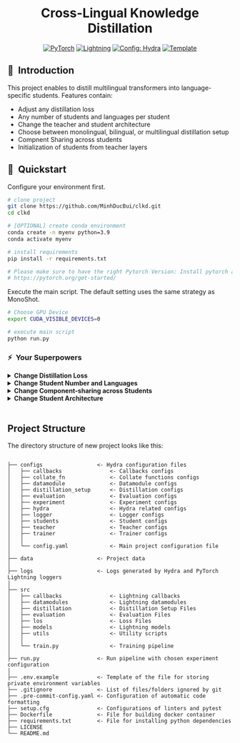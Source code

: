 <div align="center">

# Cross-Lingual Knowledge Distillation

<a href="https://pytorch.org/get-started/locally/"><img alt="PyTorch" src="https://img.shields.io/badge/PyTorch-ee4c2c?logo=pytorch&logoColor=white"></a>
<a href="https://pytorchlightning.ai/"><img alt="Lightning" src="https://img.shields.io/badge/-Lightning-792ee5?logo=pytorchlightning&logoColor=white"></a>
<a href="https://hydra.cc/"><img alt="Config: Hydra" src="https://img.shields.io/badge/Config-Hydra-89b8cd"></a>
<a href="https://github.com/ashleve/lightning-hydra-template"><img alt="Template" src="https://img.shields.io/badge/-Lightning--Hydra--Template-017F2F?style=flat&logo=github&labelColor=gray"></a><br>

</div>

## 📌&nbsp;&nbsp;Introduction
This project enables to distill multilingual transformers into language-specific students. Features contain:

- Adjust any distillation loss 
- Any number of students and languages per student
- Change the teacher and student architecture 
- Choose between monolingual, bilingual, or multilingual distillation setup
- Compnent Sharing across students
- Initialization of students from teacher layers

## 🚀&nbsp;&nbsp;Quickstart

Configure your environment first.

```bash
# clone project
git clone https://github.com/MinhDucBui/clkd.git
cd clkd

# [OPTIONAL] create conda environment
conda create -n myenv python=3.9
conda activate myenv

# install requirements
pip install -r requirements.txt

# Please make sure to have the right Pytorch Version: Install pytorch according to instructions
# https://pytorch.org/get-started/
```

Execute the main script. The default setting uses the same strategy as MonoShot.
```bash
# Choose GPU Device
export CUDA_VISIBLE_DEVICES=0

# execute main script
python run.py
```

### ⚡&nbsp;&nbsp;Your Superpowers

<details>
<summary><b>Change Distillation Loss</b></summary>

> Hydra allows you to easily overwrite any parameter defined in your config. See students/individuals/loss for all loss functions.

```bash
python run.py students/individual/loss=monoalignment
```

</details>

<details>
<summary><b>Change Student Number and Languages</b></summary>

> We constructed some default configs for different scenarios:

```bash
# monolingual setting with english-turkish language pair
python train.py experiment=monolingual

# monolingual setting with english-basque language pair
python train.py experiment=monolingual_eu

# monolingual setting with english-turkish language pair
python train.py experiment=monolingual_sw

# monolingual setting with english-turkish language pair
python train.py experiment=monolingual_ur

# bilingual setting with english-turkish language pair
python train.py experiment=monolingual_bilingual
```

To construct a custom setting, please see the documentation [here](https://github.com/MinhDucBui/clkd/blob/main/configs/experiment/monolingual.yaml).

</details>

<details>
<summary><b>Change Component-sharing across Students</b></summary>

First, we look at embedding sharing.
```bash
# Share language embeddings only in each student, not across students.
python run.py students.embed_sharing="in_each_model" 
```
To construct a custom setting, please see the documentation [here](https://github.com/MinhDucBui/clkd/blob/main/configs/experiment/monolingual.yaml).

  
</details>

<details>
<summary><b>Change Student Architecture</b></summary>

```bash
# Use the same architecture as the teacher
python run.py students/individual/model=from_teacher
```
More architectures can be found [here](https://github.com/MinhDucBui/clkd/tree/main/configs/students/individual/model).   

</details>

<br>

## Project Structure
The directory structure of new project looks like this:
```

├── configs                 <- Hydra configuration files
│   ├── callbacks               <- Callbacks configs
│   ├── collate_fn              <- Collate functions configs
│   ├── datamodule              <- Datamodule configs
│   ├── distillation_setup      <- Distillation configs
│   ├── evaluation              <- Evaluation configs
│   ├── experiment              <- Experiment configs
│   ├── hydra                   <- Hydra related configs
│   ├── logger                  <- Logger configs
│   ├── students                <- Student configs
│   ├── teacher                 <- Teacher configs
│   ├── trainer                 <- Trainer configs
│   │
│   └── config.yaml             <- Main project configuration file
│
├── data                    <- Project data
│
├── logs                    <- Logs generated by Hydra and PyTorch Lightning loggers
│
├── src
│   ├── callbacks               <- Lightning callbacks
│   ├── datamodules             <- Lightning datamodules
│   ├── distillation            <- Distillation Setup Files
│   ├── evaluation              <- Evaluation Files
│   ├── los                     <- Loss Files
│   ├── models                  <- Lightning models
│   ├── utils                   <- Utility scripts
│   │
│   └── train.py                <- Training pipeline
│
├── run.py                  <- Run pipeline with chosen experiment configuration
│
├── .env.example            <- Template of the file for storing private environment variables
├── .gitignore              <- List of files/folders ignored by git
├── .pre-commit-config.yaml <- Configuration of automatic code formatting
├── setup.cfg               <- Configurations of linters and pytest
├── Dockerfile              <- File for building docker container
├── requirements.txt        <- File for installing python dependencies
├── LICENSE
└── README.md
```
<br>
